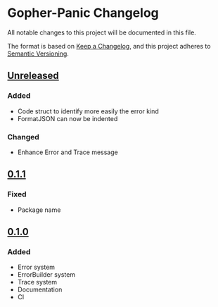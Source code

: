# Gopher-Panic Changelog

All notable changes to this project will be documented in this file.

The format is based on [Keep a Changelog](https://keepachangelog.com/en/1.0.0/),
and this project adheres to [Semantic Versioning](https://semver.org/spec/v2.0.0.html).

## [Unreleased]

### Added

- Code struct to identify more easily the error kind
- FormatJSON can now be indented

### Changed

- Enhance Error and Trace message

## [0.1.1]

### Fixed

- Package name

## [0.1.0]

### Added

- Error system
- ErrorBuilder system
- Trace system
- Documentation
- CI

[unreleased]: https://github.com/ulphidius/gopherpanic/compare/v0.1.1...master
[0.1.1]: https://github.com/ulphidius/gopherpanic/compare/v0.1.0...v0.1.1
[0.1.0]: https://github.com/ulphidius/gopherpanic/compare/v0.1.0
